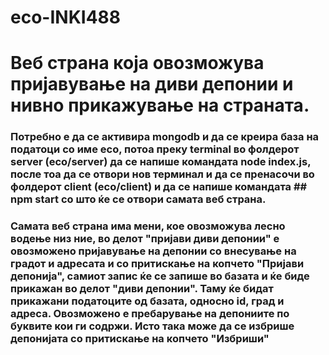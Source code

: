 # eco-INKI488

# Веб страна која овозможува пријавување на диви депонии и нивно прикажување на страната.

### Потребно е да се активира mongodb и да се креира база на податоци со име eco, потоа преку terminal во фолдерот server (eco/server) да се напише командата node index.js, после тоа да се отвори нов терминал и да се пренасочи во фолдерот client (eco/client) и да се напише командата ## npm start со што ќе се отвори самата веб страна.


### Самата веб страна има мени, кое овозможува лесно водење низ ние, во делот "пријави диви депонии" е овозможено пријавување на депонии со внесување на градот и адресата и  со притискање на копчето "Пријави депонија", самиот запис ќе се запише во базата и ќе биде прикажан во делот "диви депонии". Таму ќе бидат прикажани податоците од базата, односно  id, град и адреса. Овозможено е пребарување на депониите по буквите кои ги содржи. Исто така може да се избрише депонијата со притискање на копчето "Избриши"


